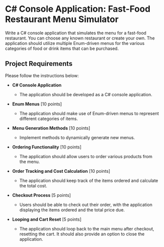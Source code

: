 # **C# Console Application: Fast-Food Restaurant Menu Simulator**

Write a C# console application that simulates the menu for a fast-food restaurant. You can choose any known restaurant or create your own. The application should utilize multiple Enum-driven menus for the various categories of food or drink items that can be purchased.

## **Project Requirements**

Please follow the instructions below:

- **C# Console Application**
  - The application should be developed as a C# console application.

- **Enum Menus** [10 points]
  - The application should make use of Enum-driven menus to represent different categories of items.

- **Menu Generation Methods** [10 points]
  - Implement methods to dynamically generate new menus.

- **Ordering Functionality** [10 points]
  - The application should allow users to order various products from the menu.

- **Order Tracking and Cost Calculation** [10 points]
  - The application should keep track of the items ordered and calculate the total cost.

- **Checkout Process** [5 points]
  - Users should be able to check out their order, with the application displaying the items ordered and the total price due.

- **Looping and Cart Reset** [5 points]
  - The application should loop back to the main menu after checkout, resetting the cart. It should also provide an option to close the application.

